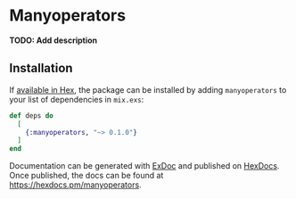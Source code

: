 # Manyoperators

**TODO: Add description**

## Installation

If [available in Hex](https://hex.pm/docs/publish), the package can be installed
by adding `manyoperators` to your list of dependencies in `mix.exs`:

```elixir
def deps do
  [
    {:manyoperators, "~> 0.1.0"}
  ]
end
```

Documentation can be generated with [ExDoc](https://github.com/elixir-lang/ex_doc)
and published on [HexDocs](https://hexdocs.pm). Once published, the docs can
be found at <https://hexdocs.pm/manyoperators>.

